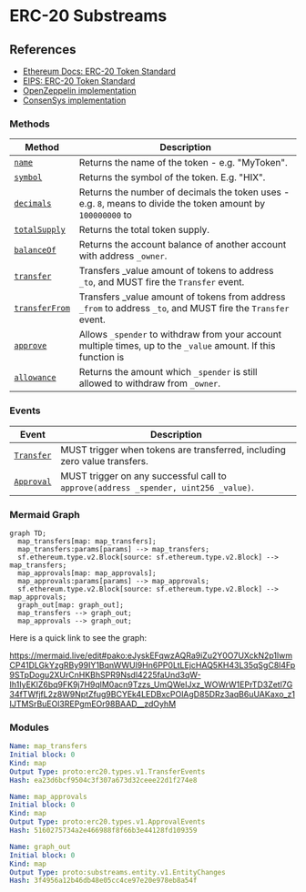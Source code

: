 # ERC-20 Substreams

## References
- [Ethereum Docs: ERC-20 Token Standard](https://ethereum.org/en/developers/docs/standards/tokens/erc-20/)
- [EIPS: ERC-20 Token Standard ](https://eips.ethereum.org/EIPS/eip-20)
- [OpenZeppelin implementation](https://github.com/OpenZeppelin/openzeppelin-contracts/blob/9b3710465583284b8c4c5d2245749246bb2e0094/contracts/token/ERC20/ERC20.sol)
- [ConsenSys implementation](https://github.com/ConsenSys/Tokens/blob/fdf687c69d998266a95f15216b1955a4965a0a6d/contracts/eip20/EIP20.sol)

### Methods

| Method | Description |
|--------|-------------|
| [`name`](https://eips.ethereum.org/EIPS/eip-20#name) | Returns the name of the token - e.g. "MyToken".
| [`symbol`](https://eips.ethereum.org/EIPS/eip-20#symbol) | Returns the symbol of the token. E.g. "HIX". |
| [`decimals`](https://eips.ethereum.org/EIPS/eip-20#decimals) | Returns the number of decimals the token uses - e.g. `8`, means to divide the token amount by `100000000` to  |get its user representation.
| [`totalSupply`](https://eips.ethereum.org/EIPS/eip-20#totalSupply) | Returns the total token supply. |
| [`balanceOf`](https://eips.ethereum.org/EIPS/eip-20#balanceOf) | Returns the account balance of another account with address `_owner`. |
| [`transfer`](https://eips.ethereum.org/EIPS/eip-20#transfer) | Transfers _value amount of tokens to address `_to`, and MUST fire the `Transfer` event. |
| [`transferFrom`](https://eips.ethereum.org/EIPS/eip-20#transferFrom) | Transfers _value amount of tokens from address `_from` to address `_to`, and MUST fire the `Transfer` event. |
| [`approve`](https://eips.ethereum.org/EIPS/eip-20#approve) | Allows `_spender` to withdraw from your account multiple times, up to the `_value` amount. If this function is  |called again it overwrites the current allowance with `_value`.
| [`allowance`](https://eips.ethereum.org/EIPS/eip-20#allowance) | Returns the amount which `_spender` is still allowed to withdraw from `_owner`. |

### Events

| Event  | Description |
|--------|-------------|
| [`Transfer`](https://eips.ethereum.org/EIPS/eip-20#transfer-1) | MUST trigger when tokens are transferred, including zero value transfers. |
| [`Approval`](https://eips.ethereum.org/EIPS/eip-20#approval) | MUST trigger on any successful call to `approve(address _spender, uint256 _value)`. |

### Mermaid Graph

```mermaid
graph TD;
  map_transfers[map: map_transfers];
  map_transfers:params[params] --> map_transfers;
  sf.ethereum.type.v2.Block[source: sf.ethereum.type.v2.Block] --> map_transfers;
  map_approvals[map: map_approvals];
  map_approvals:params[params] --> map_approvals;
  sf.ethereum.type.v2.Block[source: sf.ethereum.type.v2.Block] --> map_approvals;
  graph_out[map: graph_out];
  map_transfers --> graph_out;
  map_approvals --> graph_out;
```

Here is a quick link to see the graph:

https://mermaid.live/edit#pako:eJyskEFqwzAQRa9iZu2Y0O7UXckN2p1lwmCP41DLGkYzgRBy99IY1BqnWWUl9Hn6PP0LtLEjcHAQ5KH43L35qSgC8l4Fp9STpDogu2XUrCnHKBhSPR9Nsdl4225faUnd3qW-Ih1IyEKlZ6bq9FK9j7H9qlM0acn9Tzzs_UmQWeIJxz_WOWrW1EPrTD3Zetl7G34fTWfjfL2z8W9NptZfug9BCYEk4LEDBxcPOlAgD85DRz3aqB6uUAKaxo_z1IJTMSrBuEOl3REPgmEOr98BAAD__zdOyhM

### Modules

```yaml
Name: map_transfers
Initial block: 0
Kind: map
Output Type: proto:erc20.types.v1.TransferEvents
Hash: ea23d6bcf9504c3f307a673d32ceee22d1f274e8

Name: map_approvals
Initial block: 0
Kind: map
Output Type: proto:erc20.types.v1.ApprovalEvents
Hash: 5160275734a2e466988f8f66b3e44128fd109359

Name: graph_out
Initial block: 0
Kind: map
Output Type: proto:substreams.entity.v1.EntityChanges
Hash: 3f4956a12b46db48e05cc4ce97e20e978eb8a54f
```